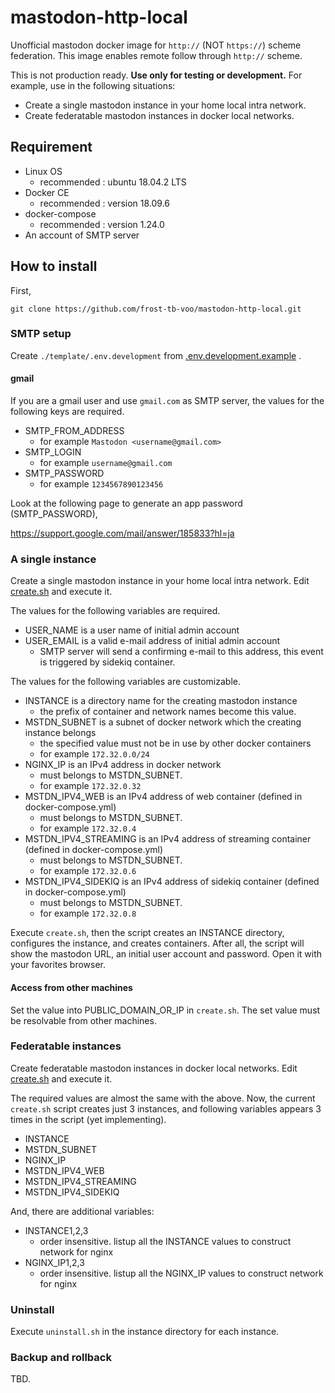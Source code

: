 # mastodon-http-local
Unofficial mastodon docker image for `http://` (NOT `https://`) scheme federation.
This image enables remote follow through `http://` scheme.

This is not production ready.
**Use only for testing or development.**
For example, use in the following situations:

- Create a single mastodon instance in your home local intra network.
- Create federatable mastodon instances in docker local networks.

## Requirement

- Linux OS
  - recommended : ubuntu 18.04.2 LTS
- Docker CE
  - recommended : version 18.09.6
- docker-compose
  - recommended : version 1.24.0
- An account of SMTP server

## How to install
First, 

```
git clone https://github.com/frost-tb-voo/mastodon-http-local.git
```

### SMTP setup
Create `./template/.env.development` from [.env.development.example](./template/.env.development.example) .

#### gmail
If you are a gmail user and use `gmail.com` as SMTP server, the values for the following keys are required.

- SMTP_FROM_ADDRESS
  - for example `Mastodon <username@gmail.com>`
- SMTP_LOGIN
  - for example `username@gmail.com`
- SMTP_PASSWORD
  - for example `1234567890123456`

Look at the following page to generate an app password (SMTP_PASSWORD),

https://support.google.com/mail/answer/185833?hl=ja

### A single instance
Create a single mastodon instance in your home local intra network.
Edit [create.sh](./single/create.sh) and execute it.

The values for the following variables are required.

- USER_NAME is a user name of initial admin account
- USER_EMAIL is a valid e-mail address of initial admin account
  - SMTP server will send a confirming e-mail to this address, this event is triggered by sidekiq container.

The values for the following variables are customizable.

- INSTANCE is a directory name for the creating mastodon instance
  - the prefix of container and network names become this value.
- MSTDN_SUBNET is a subnet of docker network which the creating instance belongs
  - the specified value must not be in use by other docker containers
  - for example `172.32.0.0/24`
- NGINX_IP is an IPv4 address in docker network
  - must belongs to MSTDN_SUBNET.
  - for example `172.32.0.32`
- MSTDN_IPV4_WEB is an IPv4 address of web container (defined in docker-compose.yml)
  - must belongs to MSTDN_SUBNET.
  - for example `172.32.0.4`
- MSTDN_IPV4_STREAMING is an IPv4 address of streaming container (defined in docker-compose.yml)
  - must belongs to MSTDN_SUBNET.
  - for example `172.32.0.6`
- MSTDN_IPV4_SIDEKIQ is an IPv4 address of sidekiq container (defined in docker-compose.yml)
  - must belongs to MSTDN_SUBNET.
  - for example `172.32.0.8`

Execute `create.sh`, then the script creates an INSTANCE directory, configures the instance, and creates containers. After all, the script will show the mastodon URL, an initial user account and password. Open it with your favorites browser.

#### Access from other machines
Set the value into PUBLIC_DOMAIN_OR_IP in `create.sh`.
The set value must be resolvable from other machines.

### Federatable instances
Create federatable mastodon instances in docker local networks.
Edit [create.sh](./federated/create.sh) and execute it.

The required values are almost the same with the above.
Now, the current `create.sh` script creates just 3 instances, and following variables appears 3 times in the script (yet implementing).

- INSTANCE
- MSTDN_SUBNET
- NGINX_IP
- MSTDN_IPV4_WEB
- MSTDN_IPV4_STREAMING
- MSTDN_IPV4_SIDEKIQ

And, there are additional variables:

- INSTANCE1,2,3
  - order insensitive. listup all the INSTANCE values to construct network for nginx
- NGINX_IP1,2,3
  - order insensitive. listup all the NGINX_IP values to construct network for nginx

### Uninstall
Execute `uninstall.sh` in the instance directory for each instance.

### Backup and rollback
TBD.

